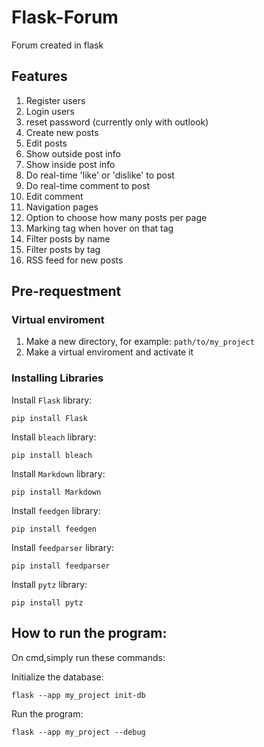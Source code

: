 # Flask-Forum
Forum created in flask

## Features

1. Register users
2. Login users
3. reset password (currently only with outlook)
4. Create new posts
5. Edit posts
6. Show outside post info
7. Show inside post info
8. Do real-time 'like' or 'dislike' to post 
9. Do real-time comment to post 
10. Edit comment
11. Navigation pages
12. Option to choose how many posts per page
13. Marking tag when hover on that tag
14. Filter posts by name
15. Filter posts by tag
16. RSS feed for new posts

## Pre-requestment
### Virtual enviroment
1. Make a new directory, for example: ```path/to/my_project```
2. Make a virtual enviroment and activate it

### Installing Libraries

Install ```Flask``` library:

```pip install Flask```

Install ```bleach``` library:

```pip install bleach```

Install ```Markdown``` library:

```pip install Markdown```

Install ```feedgen``` library:

```pip install feedgen```

Install ```feedparser``` library:

```pip install feedparser```

Install ```pytz``` library:

```pip install pytz```

## How to run the program:

On cmd,simply run these commands:

Initialize the database:

```flask --app my_project init-db```

Run the program:

```flask --app my_project --debug```


